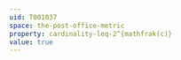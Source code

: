 ```yaml
---
uid: T001037
space: the-post-office-metric
property: cardinality-leq-2^{mathfrak(c)}
value: true
---
```

